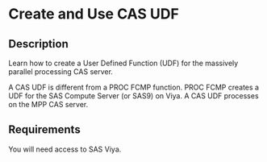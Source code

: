 # Create and Use CAS UDF

## Description
Learn how to create a User Defined Function (UDF) for the massively parallel processing CAS server.

A CAS UDF is different from a PROC FCMP function. PROC FCMP creates a UDF for the SAS Compute Server (or SAS9) on Viya. A CAS UDF processes on the MPP CAS server.

## Requirements
You will need access to SAS Viya.